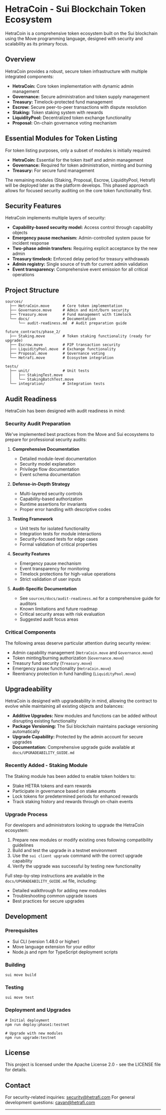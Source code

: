 # HetraCoin - Sui Blockchain Token Ecosystem

HetraCoin is a comprehensive token ecosystem built on the Sui blockchain using the Move programming language, designed with security and scalability as its primary focus.

## Overview

HetraCoin provides a robust, secure token infrastructure with multiple integrated components:

- **HetraCoin:** Core token implementation with dynamic admin management
- **Governance:** Secure administration and token supply management
- **Treasury:** Timelock-protected fund management
- **Escrow:** Secure peer-to-peer transactions with dispute resolution
- **Staking:** Token staking system with rewards
- **LiquidityPool:** Decentralized token exchange functionality
- **Proposal:** On-chain governance voting mechanism

## Essential Modules for Token Listing

For token listing purposes, only a subset of modules is initially required:

- **HetraCoin:** Essential for the token itself and admin management
- **Governance:** Required for token administration, minting and burning
- **Treasury:** For secure fund management

The remaining modules (Staking, Proposal, Escrow, LiquidityPool, Hetrafi) will be deployed later as the platform develops. This phased approach allows for focused security auditing on the core token functionality first.

## Security Features

HetraCoin implements multiple layers of security:

- **Capability-based security model:** Access control through capability objects
- **Emergency pause mechanism:** Admin-controlled system pause for incident response
- **Two-phase admin transfers:** Requiring explicit acceptance by the new admin
- **Treasury timelock:** Enforced delay period for treasury withdrawals
- **Admin registry:** Single source of truth for current admin validation
- **Event transparency:** Comprehensive event emission for all critical operations

## Project Structure

```
sources/
  ├── HetraCoin.move      # Core token implementation
  ├── Governance.move     # Admin and mint/burn security
  ├── Treasury.move       # Fund management with timelock
  └── docs/               # Documentation
      └── audit-readiness.md  # Audit preparation guide

future_contracts/phase_2/
  ├── Staking.move        # Token staking functionality (ready for upgrade)
  ├── Escrow.move         # P2P transaction security
  ├── LiquidityPool.move  # Exchange functionality
  ├── Proposal.move       # Governance voting
  └── Hetrafi.move        # Ecosystem integration

tests/
  ├── unit/               # Unit tests
  │   ├── StakingTest.move
  │   └── StakingBatchTest.move 
  └── integration/        # Integration tests
```

## Audit Readiness

HetraCoin has been designed with audit readiness in mind:

### Security Audit Preparation

We've implemented best practices from the Move and Sui ecosystems to prepare for professional security audits:

1. **Comprehensive Documentation**
   - Detailed module-level documentation
   - Security model explanation
   - Privilege flow documentation
   - Event schema documentation

2. **Defense-in-Depth Strategy**
   - Multi-layered security controls
   - Capability-based authorization
   - Runtime assertions for invariants
   - Proper error handling with descriptive codes

3. **Testing Framework**
   - Unit tests for isolated functionality
   - Integration tests for module interactions
   - Security-focused tests for edge cases
   - Formal validation of critical properties

4. **Security Features**
   - Emergency pause mechanism
   - Event transparency for monitoring
   - Timelock protections for high-value operations
   - Strict validation of user inputs

5. **Audit-Specific Documentation**
   - See `sources/docs/audit-readiness.md` for a comprehensive guide for auditors
   - Known limitations and future roadmap
   - Critical security areas with risk evaluation
   - Suggested audit focus areas

### Critical Components

The following areas deserve particular attention during security review:

- Admin capability management (`HetraCoin.move` and `Governance.move`)
- Token minting/burning authorization (`Governance.move`) 
- Treasury fund security (`Treasury.move`)
- Emergency pause functionality (`HetraCoin.move`)
- Reentrancy protection in fund handling (`LiquidityPool.move`)

## Upgradeability

HetraCoin is designed with upgradeability in mind, allowing the contract to evolve while maintaining all existing objects and balances:

- **Additive Upgrades:** New modules and functions can be added without disrupting existing functionality
- **Package Versioning:** The Sui blockchain maintains package versioning automatically
- **Upgrade Capability:** Protected by the admin account for secure upgrades
- **Documentation:** Comprehensive upgrade guide available at `docs/UPGRADEABILITY_GUIDE.md`

### Recently Added - Staking Module

The Staking module has been added to enable token holders to:

- Stake HETRA tokens and earn rewards
- Participate in governance based on stake amounts
- Lock tokens for predetermined periods for enhanced rewards
- Track staking history and rewards through on-chain events

### Upgrade Process

For developers and administrators looking to upgrade the HetraCoin ecosystem:

1. Prepare new modules or modify existing ones following compatibility guidelines
2. Build and test the upgrade in a testnet environment
3. Use the `sui client upgrade` command with the correct upgrade capability
4. Verify the upgrade was successful by testing new functionality

Full step-by-step instructions are available in the `docs/UPGRADEABILITY_GUIDE.md` file, including:
- Detailed walkthrough for adding new modules
- Troubleshooting common upgrade issues
- Best practices for secure upgrades

## Development

### Prerequisites

- Sui CLI (version 1.48.0 or higher)
- Move language extension for your editor
- Node.js and npm for TypeScript deployment scripts

### Building

```
sui move build
```

### Testing

```
sui move test
```

### Deployment and Upgrades

```
# Initial deployment
npm run deploy:phase1:testnet

# Upgrade with new modules
npm run upgrade:testnet
```

## License

This project is licensed under the Apache License 2.0 - see the LICENSE file for details.

## Contact

For security-related inquiries: security@hetrafi.com
For general development questions: cavan@hetrafi.com

---